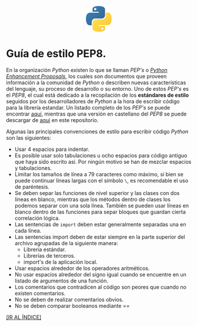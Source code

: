 <div align = "center">
    <img src = "imagenes/logo_python.jpeg" />
</div>

# Guía de estilo PEP8.

En la organización *Python* existen lo que se llaman *PEP's* o [*Python Enhancement Proposals*](http://www.python.org/dev/peps/pep-0001/#what-is-a-pep), los cuales son documentos que proveen información a la comunidad de *Python* o describen nuevas características del lenguaje, su proceso de desarrollo o su entorno. Uno de estos *PEP's* es el *PEP8*, el cual está dedicado a la recopilación de los **estándares de estilo** seguidos por los desarrolladores de *Python* a la hora de escribir código para la librería estandar. Un listado completo de los *PEP's* se puede encontrar [aquí](http://www.peps.io/), mientras que una versión en castellano del *PEP8* se puede descargar de [aquí](documentos/guia_pep8_es.pdf) en este repositorio.

Algunas las principales convenciones de estilo para escribir código *Python* son las siguientes:

* Usar 4 espacios para indentar.
* Es posible usar solo tabulaciones u ocho espacios para código antiguo que haya sido escrito así. Por ningún motivo se han de mezclar espacios y tabulaciones.
* Limitar los tamaños de línea a 79 caracteres como máximo, si bien se puede continuar líneas largas con el símbolo `\`, es recomendable el uso de paréntesis.
* Se deben separ las funciones de nivel superior y las clases con dos líneas en blanco, mientras que los métodos dentro de clases los podemos separar con una sola línea. También se pueden usar líneas en blanco dentro de las funciones para separ bloques que guardan cierta correlación lógica.
* Las sentencias de `import` deben estar generalmente separadas una en cada línea.
* Las sentencias import deben de estar siempre en la parte superior del archivo agrupadas de la siguiente manera:
    * Librería estándar.
    * Librerías de terceros.
    * import's de la aplicación local.
* Usar espacios alrededor de los operadores aritméticos.
* No usar espacios alrededor del signo igual cuando se encuentre en un listado de argumentos de una función.
* Los comentarios que contradicen al código son peores que cuando no existen comentarios.
* No se deben de realizar comentarios obvios.
* No se deben comparar booleanos mediante ==

<a href = "README.md#indice">[IR AL ÍNDICE]</a>